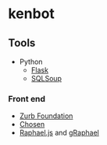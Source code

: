 kenbot
======

Tools
-----
* Python
  * [Flask][]
  * [SQLSoup][]

### Front end
* [Zurb Foundation][zurb]
* [Chosen][]
* [Raphael.js][] and [gRaphael][]

[Flask]: http://flask.pocoo.org/
[SQLSoup]: https://sqlsoup.readthedocs.org/en/latest/
[zurb]: http://foundation.zurb.com/
[Raphael.js]: http://raphaeljs.com/
[gRaphael]: http://g.raphaeljs.com/
[Chosen]: http://harvesthq.github.com/chosen/
